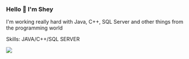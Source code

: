 ### Hello 👋 I'm Shey


I'm working really hard with Java, C++, SQL Server and other things from the programming world

Skills: JAVA/C++/SQL SERVER

<img src='https://user-images.githubusercontent.com/92554092/137428617-ec928615-5c57-4adb-ac14-407fb612ee13.gif'/>





